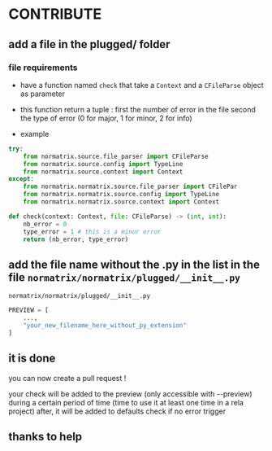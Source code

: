 # CONTRIBUTE

## add a file in the plugged/ folder

### file requirements
-   have a function named `check` that take a `Context` and a `CFileParse` object
as parameter

-   this function return a tuple :
first the number of error in the file
second the type of error (0 for major, 1 for minor, 2 for info)

-   example
```py
try:
    from normatrix.source.file_parser import CFileParse
    from normatrix.source.config import TypeLine
    from normatrix.source.context import Context
except:
    from normatrix.normatrix.source.file_parser import CFilePar
    from normatrix.normatrix.source.config import TypeLine
    from normatrix.normatrix.source.context import Context

def check(context: Context, file: CFileParse) -> (int, int):
    nb_error = 0
    type_error = 1 # this is a minor error
    return (nb_error, type_error) 
```

## add the file name without the .py in the list in the file `normatrix/normatrix/plugged/__init__.py`
`normatrix/normatrix/plugged/__init__.py`
```py
PREVIEW = [
    ...,
    "your_new_filename_here_without_py_extension"
]
```

## it is done
you can now create a pull request !

your check will be added to the preview (only accessible with --preview)
during a certain period of time (time to use it at least one time in a rela project)
after, it will be added to defaults check if no error trigger

## thanks to help
